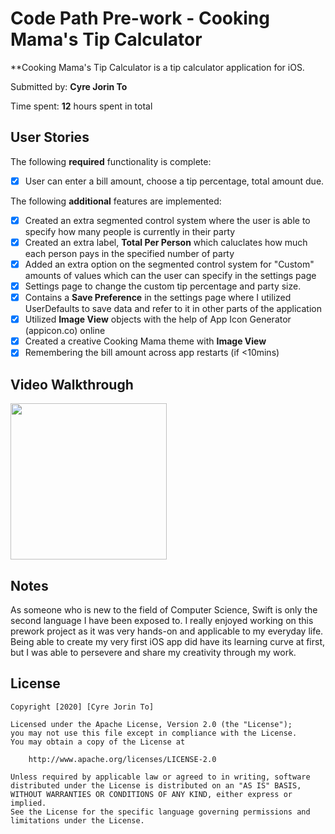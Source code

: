 # Code Path Pre-work - Cooking Mama's Tip Calculator

**Cooking Mama's Tip Calculator is a tip calculator application for iOS.

Submitted by: **Cyre Jorin To**

Time spent: **12** hours spent in total

## User Stories

The following **required** functionality is complete:

* [x] User can enter a bill amount, choose a tip percentage, total amount due.

The following **additional** features are implemented:
* [x] Created an extra segmented control system where the user is able to specify how many people is currently in their party
* [x] Created an extra label, **Total Per Person** which caluclates how much each person pays in the specified number of party
* [x] Added an extra option on the segmented control system for "Custom" amounts of values which can the user can specify in the settings page
* [x] Settings page to change the custom tip percentage and party size.
* [x] Contains a **Save Preference** in the settings page where I utilized UserDefaults to save data and refer to it in other parts of the application
* [x] Utilized **Image View** objects with the help of App Icon Generator (appicon.co) online
* [x] Created a creative Cooking Mama theme with **Image View**
* [x] Remembering the bill amount across app restarts (if <10mins)

## Video Walkthrough 
<img src=http://g.recordit.co/R5PkXYvtpp.gif width=250><br>

## Notes

As someone who is new to the field of Computer Science, Swift is only the second language I have been exposed to. I really enjoyed working on this prework project as it was very hands-on and applicable to my everyday life. Being able to create my very first iOS app did have its learning curve at first, but I was able to persevere and share my creativity through my work.

## License

    Copyright [2020] [Cyre Jorin To]

    Licensed under the Apache License, Version 2.0 (the "License");
    you may not use this file except in compliance with the License.
    You may obtain a copy of the License at

        http://www.apache.org/licenses/LICENSE-2.0

    Unless required by applicable law or agreed to in writing, software
    distributed under the License is distributed on an "AS IS" BASIS,
    WITHOUT WARRANTIES OR CONDITIONS OF ANY KIND, either express or implied.
    See the License for the specific language governing permissions and
    limitations under the License.
